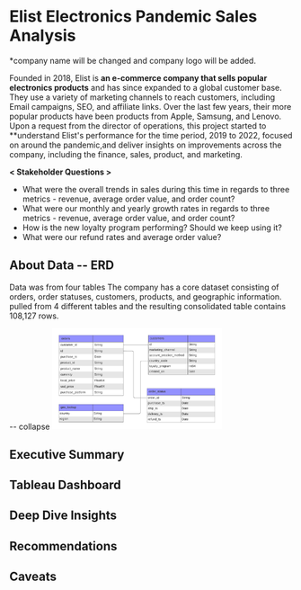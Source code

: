 # Elist Electronics Pandemic Sales Analysis 
*company name will be changed and company logo will be added.

Founded in 2018, Elist is **an e-commerce company that sells popular electronics products** and has since expanded to a global customer base. They use a variety of marketing channels to reach customers, including Email campaigns, SEO, and affiliate links. Over the last few years, their more popular products have been products from Apple, Samsung, and Lenovo. Upon a request from the director of operations, this project started to **understand Elist's performance for the time period, 2019 to 2022, focused on around the pandemic,and deliver insights on improvements across the company, including the finance, sales, product, and marketing.


**< Stakeholder Questions >**
* What were the overall trends in sales during this time in regards to three metrics - revenue, average order value, and order count?
* What were our monthly and yearly growth rates in regards to three metrics - revenue, average order value, and order count?
* How is the new loyalty program performing? Should we keep using it?
* What were our refund rates and average order value?

## About Data -- ERD
Data was from four tables The company has a core dataset consisting of orders, order statuses, customers, products, and geographic information. pulled from 4 different tables and the resulting consolidated table contains 108,127 rows.

-- collapse
<img src="ERD.png" alt="Image" width="60%">


## Executive Summary

## Tableau Dashboard

## Deep Dive Insights

## Recommendations

## Caveats
